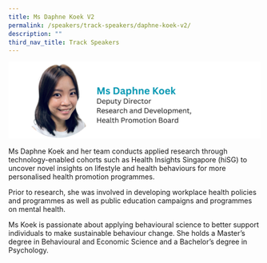 ```yaml
---
title: Ms Daphne Koek V2
permalink: /speakers/track-speakers/daphne-koek-v2/
description: ""
third_nav_title: Track Speakers
---
```

<div style="display: flex; flex-wrap: wrap;">
  <div style="flex-basis: 100%; max-width: 100%;">
    <img alt="track speakers 1" src="/images/SpeakersPhoto/daphnekoek.png">
  </div>
	</div>
	
Ms Daphne Koek and her team conducts applied research through technology-enabled cohorts such as Health Insights Singapore (hiSG) to uncover novel insights on lifestyle and health behaviours for more personalised health promotion programmes.
	
Prior to research, she  was involved in developing workplace health policies and programmes as well as public education campaigns and programmes on mental health.

Ms Koek  is passionate about applying behavioural science to better support individuals to make sustainable behaviour change. She holds a Master’s degree in Behavioural and Economic Science and a Bachelor’s degree in Psychology.